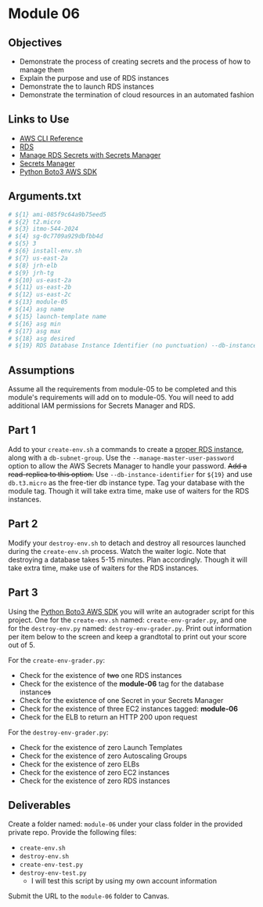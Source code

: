 # Module 06

## Objectives

* Demonstrate the process of creating secrets and the process of how to manage them
* Explain the purpose and use of RDS instances
* Demonstrate the to launch RDS instances
* Demonstrate the termination of cloud resources in an automated fashion

## Links to Use

* [AWS CLI Reference](https://awscli.amazonaws.com/v2/documentation/api/latest/reference/index.html "webpage aws cli sdk")
* [RDS](https://awscli.amazonaws.com/v2/documentation/api/latest/reference/rds/index.html "RDS cli page")
* [Manage RDS Secrets with Secrets Manager](https://docs.aws.amazon.com/AmazonRDS/latest/UserGuide/rds-secrets-manager.html#rds-secrets-manager-limitations "Manage RDS secrets with Secrets Manager")
* [Secrets Manager](https://awscli.amazonaws.com/v2/documentation/api/latest/reference/secretsmanager/index.html "Secrets Manager cli page")
* [Python Boto3 AWS SDK](https://boto3.amazonaws.com/v1/documentation/api/latest/index.html "Python Boto3 AWS SDK")

## Arguments.txt

```bash
# ${1} ami-085f9c64a9b75eed5
# ${2} t2.micro
# ${3} itmo-544-2024
# ${4} sg-0c7709a929dbfbb4d
# ${5} 3
# ${6} install-env.sh
# ${7} us-east-2a
# ${8} jrh-elb
# ${9} jrh-tg
# ${10} us-east-2a
# ${11} us-east-2b
# ${12} us-east-2c
# ${13} module-05
# ${14} asg name
# ${15} launch-template name
# ${16} asg min
# ${17} asg max
# ${18} asg desired
# ${19} RDS Database Instance Identifier (no punctuation) --db-instance-identifier
```

## Assumptions

Assume all the requirements from module-05 to be completed and this module's requirements will add on to module-05. You will need to add additional IAM permissions for Secrets Manager and RDS.

## Part 1

Add to your `create-env.sh` a commands to create a [proper RDS instance](https://docs.aws.amazon.com/AmazonRDS/latest/UserGuide/USER_CreateDBInstance.html "RDS how to create with passwords managed page"), along with a `db-subnet-group`. Use the `--manage-master-user-password` option to allow the AWS Secrets Manager to handle your password. ~~Add a read-replica to this option.~~ Use `--db-instance-identifier` for `${19}` and use `db.t3.micro` as the free-tier db instance type. Tag your database with the module tag. Though it will take extra time, make use of waiters for the RDS instances.

## Part 2

Modify your `destroy-env.sh` to detach and destroy all resources launched during the `create-env.sh` process. Watch the waiter logic. Note that destroying a database takes 5-15 minutes. Plan accordingly. Though it will take extra time, make use of waiters for the RDS instances.

## Part 3

Using the [Python Boto3 AWS SDK](https://boto3.amazonaws.com/v1/documentation/api/latest/index.html "Python Boto3 AWS SDK") you will write an autograder script for this project. One for the `create-env.sh` named: `create-env-grader.py`, and one for the `destroy-env.py` named: `destroy-env-grader.py`. Print out information per item below to the screen and keep a grandtotal to print out your score out of 5.

For the `create-env-grader.py`:

* Check for the existence of ~~two~~ one RDS instances
* Check for the existence of the **module-06** tag for the database instance~~s~~
* Check for the existence of one Secret in your Secrets Manager
* Check for the existence of three EC2 instances tagged: **module-06**
* Check for the ELB to return an HTTP 200 upon request

For the `destroy-env-grader.py`:

* Check for the existence of zero Launch Templates
* Check for the existence of zero Autoscaling Groups
* Check for the existence of zero ELBs
* Check for the existence of zero EC2 instances
* Check for the existence of zero RDS instances

## Deliverables

Create a folder named: `module-06` under your class folder in the provided private repo. Provide the following files:

* `create-env.sh`
* `destroy-env.sh`
* `create-env-test.py`
* `destroy-env-test.py`
  * I will test this script by using my own account information

Submit the URL to the `module-06` folder to Canvas.